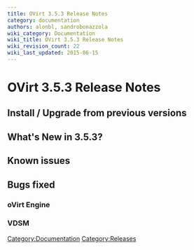 ```yaml
---
title: OVirt 3.5.3 Release Notes
category: documentation
authors: alonbl, sandrobonazzola
wiki_category: Documentation
wiki_title: OVirt 3.5.3 Release Notes
wiki_revision_count: 22
wiki_last_updated: 2015-06-15
---
```


# OVirt 3.5.3 Release Notes

## Install / Upgrade from previous versions

## What's New in 3.5.3?

## Known issues

## Bugs fixed

### oVirt Engine

### VDSM

<Category:Documentation> <Category:Releases>
